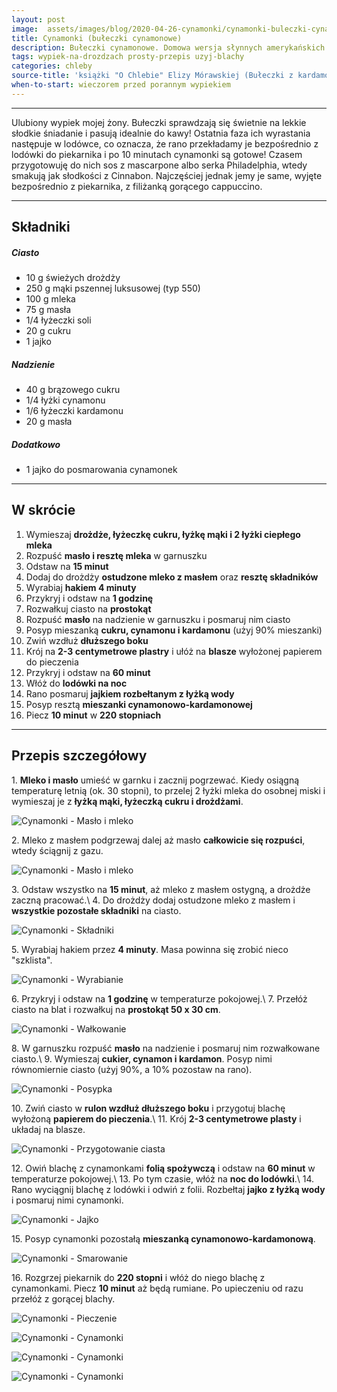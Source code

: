 ```yaml
---
layout: post
image:  assets/images/blog/2020-04-26-cynamonki/cynamonki-buleczki-cynamonowe.jpg
title: Cynamonki (bułeczki cynamonowe)
description: Bułeczki cynamonowe. Domowa wersja słynnych amerykańskich drożdżowych ślimaczków Cinnamon rolls. Obok nich nie można przejść obojętnie, słodkie i mięsiste zwijane bułeczki z dużą ilością cynamonu. Super pyszne i wbrew pozorom bardzo proste do upieczenia.
tags: wypiek-na-drozdzach prosty-przepis uzyj-blachy
categories: chleby
source-title: 'książki "O Chlebie" Elizy Mórawskiej (Bułeczki z kardamonem i cynamonem)'
when-to-start: wieczorem przed porannym wypiekiem
---
```


-----

Ulubiony wypiek mojej żony. Bułeczki sprawdzają się świetnie na lekkie słodkie śniadanie i pasują idealnie do kawy! Ostatnia faza ich wyrastania następuje w lodówce, co oznacza, że rano przekładamy je bezpośrednio z lodówki do piekarnika i po 10 minutach cynamonki są gotowe! Czasem przygotowuję do nich sos z mascarpone albo serka Philadelphia, wtedy smakują jak słodkości z Cinnabon. Najczęściej jednak jemy je same, wyjęte bezpośrednio z piekarnika, z filiżanką gorącego cappuccino.

-----

## Składniki

##### Ciasto

* 10 g świeżych drożdży
* 250 g mąki pszennej luksusowej (typ 550)
* 100 g mleka
* 75 g masła
* 1/4 łyżeczki soli
* 20 g cukru
* 1 jajko

##### Nadzienie

* 40 g brązowego cukru
* 1/4 łyżki cynamonu
* 1/6 łyżeczki kardamonu
* 20 g masła

##### Dodatkowo

* 1 jajko do posmarowania cynamonek

-----

## W skrócie

1. Wymieszaj **drożdże, łyżeczkę cukru, łyżkę mąki i 2 łyżki ciepłego mleka**
2. Rozpuść **masło i resztę mleka** w garnuszku
3. Odstaw na **15 minut**
4. Dodaj do drożdży **ostudzone mleko z masłem** oraz **resztę składników**
5. Wyrabiaj **hakiem 4 minuty**
6. Przykryj i odstaw na **1 godzinę**
7. Rozwałkuj ciasto na **prostokąt**
8. Rozpuść **masło** na nadzienie w garnuszku i posmaruj nim ciasto
9. Posyp mieszanką **cukru, cynamonu i kardamonu** (użyj 90% mieszanki)
10. Zwiń wzdłuż **dłuższego boku**
11. Krój na **2-3 centymetrowe plastry** i ułóż na **blasze** wyłożonej papierem do pieczenia
12. Przykryj i odstaw na **60 minut**
13. Włóż do **lodówki na noc**
14. Rano posmaruj **jajkiem rozbełtanym z łyżką wody**
15. Posyp resztą **mieszanki cynamonowo-kardamonowej**
16. Piecz **10 minut** w **220 stopniach**

-----

## Przepis szczegółowy

1\. **Mleko i masło** umieść w garnku i zacznij pogrzewać. Kiedy osiągną temperaturę letnią (ok. 30 stopni), to przelej 2 łyżki mleka do osobnej miski i wymieszaj je z **łyżką mąki, łyżeczką cukru i drożdżami**.

![Cynamonki - Masło i mleko](/assets/images/blog/2020-04-26-cynamonki/cynamonki-buleczki-cynamonowe-drozdze.jpg)

2\. Mleko z masłem podgrzewaj dalej aż masło **całkowicie się rozpuści**, wtedy ściągnij z gazu.

![Cynamonki - Masło i mleko](/assets/images/blog/2020-04-26-cynamonki/cynamonki-buleczki-cynamonowe-maslo.jpg)

3\. Odstaw wszystko na **15 minut**, aż mleko z masłem ostygną, a drożdże zaczną pracować.\\
4\. Do drożdży dodaj ostudzone mleko z masłem i **wszystkie pozostałe składniki** na ciasto.

![Cynamonki - Składniki](/assets/images/blog/2020-04-26-cynamonki/cynamonki-buleczki-cynamonowe-skladniki.jpg)

5\. Wyrabiaj hakiem przez **4 minuty**. Masa powinna się zrobić nieco "szklista".

![Cynamonki - Wyrabianie](/assets/images/blog/2020-04-26-cynamonki/cynamonki-buleczki-cynamonowe-wyrabianie.jpg)

6\. Przykryj i odstaw na **1 godzinę** w temperaturze pokojowej.\\
7\. Przełóż ciasto na blat i rozwałkuj na **prostokąt 50 x 30 cm**.

![Cynamonki - Wałkowanie](/assets/images/blog/2020-04-26-cynamonki/cynamonki-buleczki-cynamonowe-walkowanie.jpg)

8\. W garnuszku rozpuść **masło** na nadzienie i posmaruj nim rozwałkowane ciasto.\\
9\. Wymieszaj **cukier, cynamon i kardamon**. Posyp nimi równomiernie ciasto (użyj 90%, a 10% pozostaw na rano).

![Cynamonki - Posypka](/assets/images/blog/2020-04-26-cynamonki/cynamonki-buleczki-cynamonowe-posypka.jpg)

10\. Zwiń ciasto w **rulon wzdłuż dłuższego boku** i przygotuj blachę wyłożoną **papierem do pieczenia**.\\
11\. Krój **2-3 centymetrowe plasty** i układaj na blasze.

![Cynamonki - Przygotowanie ciasta](/assets/images/blog/2020-04-26-cynamonki/cynamonki-buleczki-cynamonowe-przygotowanie-ciasta.jpg)

12\. Owiń blachę z cynamonkami **folią spożywczą** i odstaw na **60 minut** w temperaturze pokojowej.\\
13\. Po tym czasie, włóż na **noc do lodówki**.\\
14\. Rano wyciągnij blachę z lodówki i odwiń z folii. Rozbełtaj **jajko z łyżką wody** i posmaruj nimi cynamonki.

![Cynamonki - Jajko](/assets/images/blog/2020-04-26-cynamonki/cynamonki-buleczki-cynamonowe-jajko.jpg)

15\. Posyp cynamonki pozostałą **mieszanką cynamonowo-kardamonową**.

![Cynamonki - Smarowanie](/assets/images/blog/2020-04-26-cynamonki/cynamonki-buleczki-cynamonowe-smarowanie.jpg)

16\. Rozgrzej piekarnik do **220 stopni** i włóż do niego blachę z cynamonkami. Piecz **10 minut** aż będą rumiane. Po upieczeniu od razu przełóż z gorącej blachy.

![Cynamonki - Pieczenie](/assets/images/blog/2020-04-26-cynamonki/cynamonki-buleczki-cynamonowe-pieczenie.jpg)

![Cynamonki - Cynamonki](/assets/images/blog/2020-04-26-cynamonki/cynamonki-buleczki-cynamonowe-koniec.jpg)

![Cynamonki - Cynamonki](/assets/images/blog/2020-04-26-cynamonki/cynamonki-buleczki-cynamonowe-koniec-drugi.jpg)

![Cynamonki - Cynamonki](/assets/images/blog/2020-04-26-cynamonki/cynamonki-buleczki-cynamonowe-koniec-trzeci.jpg)